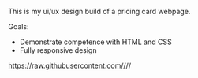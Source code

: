This is my ui/ux design build of a pricing card webpage. 

Goals: 
- Demonstrate competence with HTML and CSS
- Fully responsive design 


https://raw.githubusercontent.com/<username>/<repo name>/<branch>/<path to file>